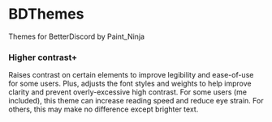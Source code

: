 # BDThemes
Themes for BetterDiscord by Paint_Ninja

### Higher contrast+
Raises contrast on certain elements to improve legibility and ease-of-use for some users. Plus, adjusts the font styles and weights to help improve clarity and prevent overly-excessive high contrast.
For some users (me included), this theme can increase reading speed and reduce eye strain. For others, this may make no difference except brighter text.
